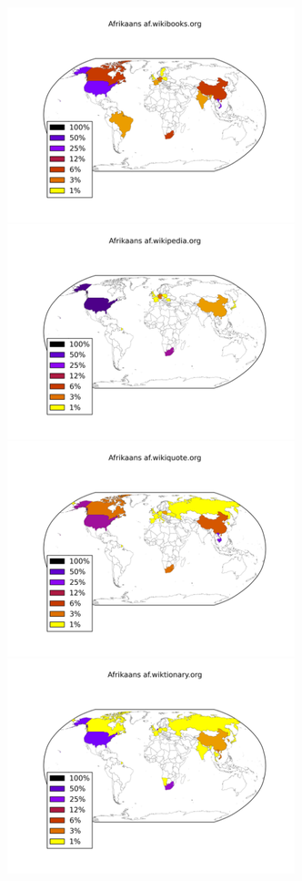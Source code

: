 ![](/images/Afrikaans-af.wikibooks.org.png)
![](/images/Afrikaans-af.wikipedia.org.png)
![](/images/Afrikaans-af.wikiquote.org.png)
![](/images/Afrikaans-af.wiktionary.org.png)
